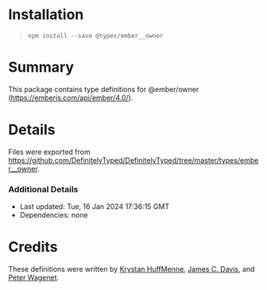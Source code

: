 # Installation
> `npm install --save @types/ember__owner`

# Summary
This package contains type definitions for @ember/owner (https://emberjs.com/api/ember/4.0/).

# Details
Files were exported from https://github.com/DefinitelyTyped/DefinitelyTyped/tree/master/types/ember__owner.

### Additional Details
 * Last updated: Tue, 16 Jan 2024 17:36:15 GMT
 * Dependencies: none

# Credits
These definitions were written by [Krystan HuffMenne](https://github.com/gitKrystan), [James C. Davis](https://github.com/jamescdavis), and [Peter Wagenet](https://github.com/wagenet).
